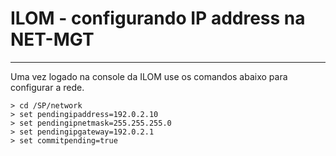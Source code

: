 # ILOM - configurando IP address na NET-MGT

---

Uma vez logado na console da ILOM use os comandos abaixo para configurar a rede.
```console
> cd /SP/network
> set pendingipaddress=192.0.2.10
> set pendingipnetmask=255.255.255.0 
> set pendingipgateway=192.0.2.1
> set commitpending=true
```